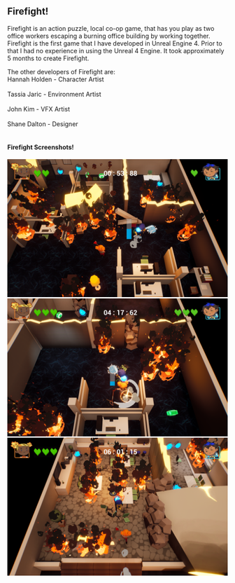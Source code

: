 <div class="Firefight">
<h2>Firefight!</h2>
<p>Firefight is an action puzzle, local co-op game, that has you play as two office workers escaping a burning office building by working together.<br>
Firefight is the first game that I have developed in Unreal Engine 4. Prior to that I had no experience in using the Unreal 4 Engine. It took approximately 5 months to create Firefight.<br></p>
<p>The other developers of Firefight are: <br>
Hannah Holden - Character Artist <br>
<a href = "https://www.linkedin.com/in/hannahholden015/"></a> <br>
Tassia Jaric - Environment Artist <br>
<a href = "https://www.linkedin.com/in/tassiajaric/"></a> <br>
John Kim - VFX Artist <br>
<a href = "https://www.linkedin.com/in/johnkim92/"></a> <br>
Shane Dalton - Designer <br>
<a href = "https://www.linkedin.com/in/shanedaltondesign/"></a> <br>
</p>
<h4>Firefight Screenshots!</h4>
<img src = "../images/Firefight/Screenshot1.png"/>
<img src = "../images/Firefight/Screenshot2.png"/>
<img src = "../images/Firefight/Screenshot3.png"/>

</div>